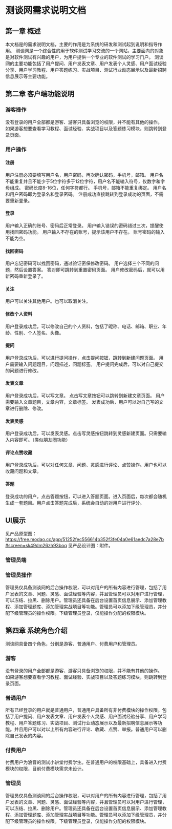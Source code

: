 # 测谈网需求说明文档
## 第一章 概述
本文档是的需求说明文档，主要的作用是为系统的研发和测试起到说明和指导作用。
测谈网是一个综合性的用于软件测试学习交流的一个网站，主要面向的对象是对软件测试有兴趣的用户，为用户提供一个专业的软件测试的学习门户。
测谈网的主要功能包括了用户提问、用户发表文章、用户发表个人灵感、用户面试经验分享、用户学习教程、用户答题练习、实战项目、测试行业动态展示以及最新招聘信息展示等主要功能。
## 第二章 客户端功能说明
### 游客操作
没有登录的用户全部都是游客、游客只具备浏览的权限，并不能有其他的操作。
如果游客想要查看学习教程、面试经验、实战项目以及答题练习模块，则跳转到登录页面。
### 用户操作
#### 注册
用户注册必须要填写用户名，用户密码，再次确认密码，手机号，邮箱。
用户名不能重复并且不能少于5位字符多于12位字符，用户名不能输入符号，仅数字和字母组成。
密码长度8-16位，任何字符都行。
手机号，邮箱不能重复绑定。
用户名和用户密码即为登录名和登录密码。
注册成功直接跳转到登录成功的页面，不需要重新登录。
#### 登录
用户输入正确的账号、密码后正常登录。
用户输入错误的密码错过三次，提醒使用找回密码功能。
用户输入不存在的账号，提示该用户不存在。
账号密码的输入不能为空。
#### 找回密码
用户忘记密码可以找回密码，通过验证密保修改密码。
用户选择三个不同的问题，然后设置答案。
答对即可跳转到重置密码页面。
用户修改密码后，就可以用新密码重新登录了。
#### 关注
用户可以关注其他用户。也可以取消关注。
#### 修改个人资料
用户登录成功后，可以修改自己的个人资料，包括了昵称、电话、邮箱、职业、年龄、性别、个人签名、头像。
#### 提问
用户登录成功后，可以进行提问操作，点击提问按钮，跳转到新建问题页面。
用户需要输入问题题目，问题描述，问题标签。
用户提问完成后，可以对自己提交的问题进行修改。
#### 发表文章
用户登录成功后，可以写文章。
点击写文章按钮可以跳转到新建文章页面。
用户需要输入文章题目，文章内容，文章标签。
发表成功后，用户可以对自己写的文章进行删除、修改。
#### 发表灵感
用户登录成功后，可以发表灵感。点击写灵感按钮跳转到灵感新建页面。只需要输入内容即可。（类似朋友圈功能）
#### 评论点赞收藏
用户登录成功后，可以对任何文章、问题、灵感进行评论、点赞操作。用户也可以收藏问题和文章。
#### 答题
登录成功的用户，点击答题按钮，可以进入答题页面。进入页面后，每次都会随机生成一套题目。用户点击答题完成后，系统会自动的对用户进行评分。

## UI展示
见产品原型图：https://free.modao.cc/app/51252fec556614b352f3fe04a0e61aedc7a28e7b#screen=sk49dm26zh93boq
见产品设计图：附件。
### 管理员端
### 管理员操作
管理员仅具备测谈网的后台操作权限，可以对用户的所有内容进行管理，包括了用户发表的文章、问题、灵感、面试经验等内容，并且管理员可以对用户进行管理，可以冻结、拉黑、删除用户。管理员还具备在后台设置首页信息展示、添加管理教程、添加管理题库、添加管理实战项目等功能。管理员可以添加下级管理员，并分配下级管理员的操作权限。下级管理员登录，仅能操作分配的权限模块。

## 第四章 系统角色介绍
测谈网具备四个角色，分别是游客、普通用户、付费用户和管理员。
### 游客
没有登录的用户全部都是游客、游客只具备浏览的权限，并不能有其他的操作。
如果游客想要查看学习教程、面试经验、实战项目以及答题练习模块，则跳转到登录页面。
### 普通用户
所有已经登录的用户就是普通用户，普通用户具备所有非付费模块的操作权限。包括了用户提问、用户发表文章、用户发表个人灵感、用户面试经验分享、用户学习教程、用户答题练习、实战项目、测试行业动态展示以及最新招聘信息展示等功能。并且用户可以对以上所有内容进行评论、收藏、点赞、举报。普通用户可以删除自己发表的内容。
### 付费用户
付费用户为浪晋的测试小讲堂付费学生。在普通用户的权限基础上，具备进入付费模块的权限，目前付费模块需求未设计。
### 管理员
管理员仅具备测谈网的后台操作权限，可以对用户的所有内容进行管理，包括了用户发表的文章、问题、灵感、面试经验等内容，并且管理员可以对用户进行管理，可以冻结、拉黑、删除用户。管理员还具备在后台设置首页信息展示、添加管理教程、添加管理题库、添加管理实战项目等功能。管理员可以添加下级管理员，并分配下级管理员的操作权限。下级管理员登录，仅能操作分配的权限模块。




